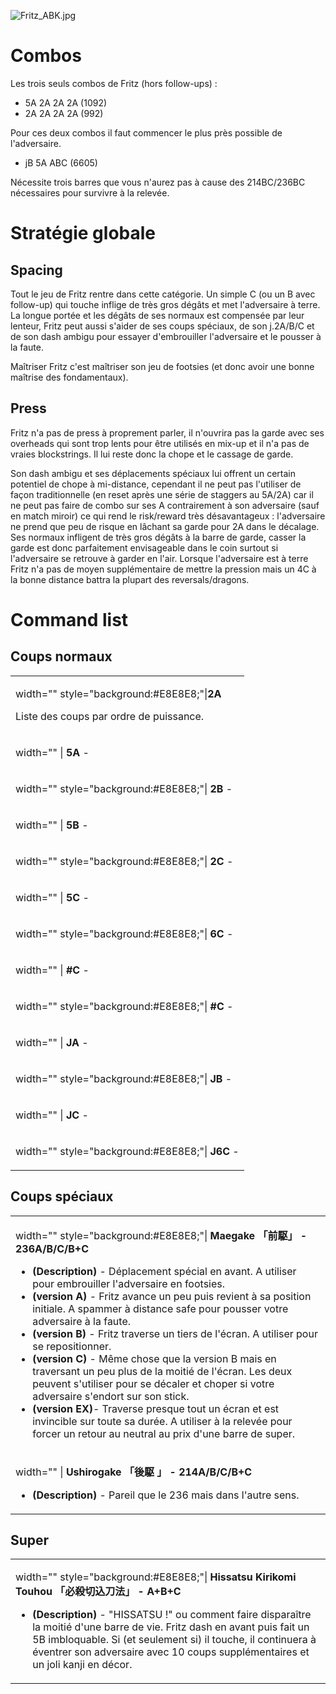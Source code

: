 ![](Fritz_ABK.jpg "Fritz_ABK.jpg")

# Combos

Les trois seuls combos de Fritz (hors follow-ups) :

- 5A 2A 2A 2A (1092)
- 2A 2A 2A 2A (992)

  
Pour ces deux combos il faut commencer le plus près possible de
l'adversaire.

- jB 5A ABC (6605)

  
Nécessite trois barres que vous n'aurez pas à cause des 214BC/236BC
nécessaires pour survivre à la relevée.

# Stratégie globale

## Spacing

Tout le jeu de Fritz rentre dans cette catégorie. Un simple C (ou un B
avec follow-up) qui touche inflige de très gros dégâts et met
l'adversaire à terre. La longue portée et les dégâts de ses normaux est
compensée par leur lenteur, Fritz peut aussi s'aider de ses coups
spéciaux, de son j.2A/B/C et de son dash ambigu pour essayer
d'embrouiller l'adversaire et le pousser à la faute.

Maîtriser Fritz c'est maîtriser son jeu de footsies (et donc avoir une
bonne maîtrise des fondamentaux).

## Press

Fritz n'a pas de press à proprement parler, il n'ouvrira pas la garde
avec ses overheads qui sont trop lents pour être utilisés en mix-up et
il n'a pas de vraies blockstrings. Il lui reste donc la chope et le
cassage de garde.

Son dash ambigu et ses déplacements spéciaux lui offrent un certain
potentiel de chope à mi-distance, cependant il ne peut pas l'utiliser de
façon traditionnelle (en reset après une série de staggers au 5A/2A) car
il ne peut pas faire de combo sur ses A contrairement à son adversaire
(sauf en match miroir) ce qui rend le risk/reward très désavantageux :
l'adversaire ne prend que peu de risque en lâchant sa garde pour 2A dans
le décalage. Ses normaux infligent de très gros dégâts à la barre de
garde, casser la garde est donc parfaitement envisageable dans le coin
surtout si l'adversaire se retrouve à garder en l'air. Lorsque
l'adversaire est à terre Fritz n'a pas de moyen supplémentaire de mettre
la pression mais un 4C à la bonne distance battra la plupart des
reversals/dragons.

# Command list

## Coups normaux

<table>
<tbody>
<tr class="odd">
<td><p>width=""
style="background:#E8E8E8;"|<strong><font size = "3">2A</font></strong></p>
<p>Liste des coups par ordre de puissance.</p></td>
</tr>
<tr class="even">
<td><p>width="" | <strong><font size = "3">5A</font></strong> -</p></td>
</tr>
<tr class="odd">
<td><p>width="" style="background:#E8E8E8;"|
<strong><font size = "3">2B</font></strong> -</p></td>
</tr>
<tr class="even">
<td><p>width="" | <strong><font size = "3">5B</font></strong> -</p></td>
</tr>
<tr class="odd">
<td><p>width="" style="background:#E8E8E8;"|
<strong><font size = "3">2C</font></strong> -</p></td>
</tr>
<tr class="even">
<td><p>width="" | <strong><font size = "3">5C</font></strong> -</p></td>
</tr>
<tr class="odd">
<td><p>width="" style="background:#E8E8E8;"|
<strong><font size = "3">6C</font></strong> -</p></td>
</tr>
<tr class="even">
<td><p>width="" | <strong><font size = "3">#C</font></strong> -</p></td>
</tr>
<tr class="odd">
<td><p>width="" style="background:#E8E8E8;"|
<strong><font size = "3">#C</font></strong> -</p></td>
</tr>
<tr class="even">
<td><p>width="" | <strong><font size = "3">JA</font></strong> -</p></td>
</tr>
<tr class="odd">
<td><p>width="" style="background:#E8E8E8;"|
<strong><font size = "3">JB</font></strong> -</p></td>
</tr>
<tr class="even">
<td><p>width="" | <strong><font size = "3">JC</font></strong> -</p></td>
</tr>
<tr class="odd">
<td><p>width="" style="background:#E8E8E8;"|
<strong><font size = "3">J6C</font></strong> -</p></td>
</tr>
</tbody>
</table>

## Coups spéciaux

<table>
<tbody>
<tr class="odd">
<td><p>width="" style="background:#E8E8E8;"|<strong><font size = "3">
Maegake 「前駆」 - 236A/B/C/B+C</font></strong></p>
<ul>
<li><strong>(Description)</strong> - Déplacement spécial en avant. A
utiliser pour embrouiller l'adversaire en footsies.</li>
<li><strong>(version A)</strong> - Fritz avance un peu puis revient à sa
position initiale. A spammer à distance safe pour pousser votre
adversaire à la faute.</li>
<li><strong>(version B)</strong> - Fritz traverse un tiers de l'écran. A
utiliser pour se repositionner.</li>
<li><strong>(version C)</strong> - Même chose que la version B mais en
traversant un peu plus de la moitié de l'écran. Les deux peuvent
s'utiliser pour se décaler et choper si votre adversaire s'endort sur
son stick.</li>
<li><strong>(version EX)</strong>- Traverse presque tout un écran et est
invincible sur toute sa durée. A utiliser à la relevée pour forcer un
retour au neutral au prix d'une barre de super.</li>
</ul></td>
</tr>
<tr class="even">
<td><p>width="" | <strong><font size = "3"> Ushirogake 「後駆 」 -
214A/B/C/B+C</font></strong></p>
<ul>
<li><strong>(Description)</strong> - Pareil que le 236 mais dans l'autre
sens.</li>
</ul></td>
</tr>
</tbody>
</table>

## Super

<table>
<tbody>
<tr class="odd">
<td><p>width="" style="background:#E8E8E8;"| <strong><font size = "3">
Hissatsu Kirikomi Touhou 「必殺切込刀法」 - A+B+C </font></strong></p>
<ul>
<li><strong>(Description)</strong> - "HISSATSU !" ou comment faire
disparaître la moitié d'une barre de vie. Fritz dash en avant puis fait
un 5B imbloquable. Si (et seulement si) il touche, il continuera à
éventrer son adversaire avec 10 coups supplémentaires et un joli kanji
en décor.</li>
</ul></td>
</tr>
</tbody>
</table>
